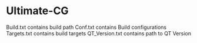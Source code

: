 # Ultimate-CG

Build.txt contains build path
Conf.txt contains Build configurations
Targets.txt contains build targets
QT_Version.txt contains path to QT Version